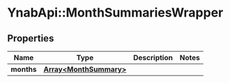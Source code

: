 # YnabApi::MonthSummariesWrapper

## Properties
Name | Type | Description | Notes
------------ | ------------- | ------------- | -------------
**months** | [**Array&lt;MonthSummary&gt;**](MonthSummary.md) |  | 


